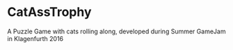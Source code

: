 # CatAssTrophy

A Puzzle Game with cats rolling along,
developed during Summer GameJam in Klagenfurth 2016
